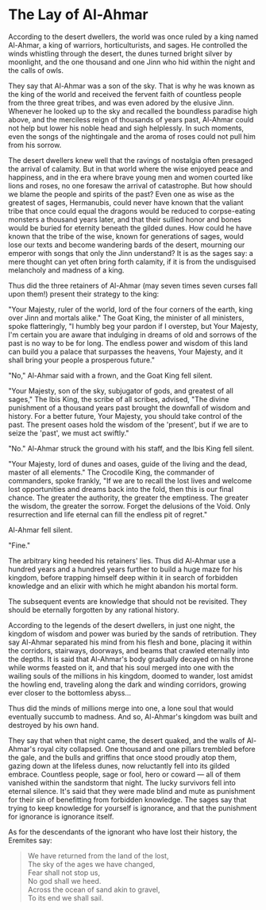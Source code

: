 # The Lay of Al-Ahmar

According to the desert dwellers, the world was once ruled by a king named Al-Ahmar, a king of warriors,
horticulturists, and sages. He controlled the winds whistling through the desert, the dunes turned bright silver by
moonlight, and the one thousand and one Jinn who hid within the night and the calls of owls.

They say that Al-Ahmar was a son of the sky. That is why he was known as the king of the world and received the fervent
faith of countless people from the three great tribes, and was even adored by the elusive Jinn. Whenever he looked up to
the sky and recalled the boundless paradise high above, and the merciless reign of thousands of years past, Al-Ahmar
could not help but lower his noble head and sigh helplessly. In such moments, even the songs of the nightingale and the
aroma of roses could not pull him from his sorrow.

The desert dwellers knew well that the ravings of nostalgia often presaged the arrival of calamity. But in that world
where the wise enjoyed peace and happiness, and in the era where brave young men and women courted like lions and roses,
no one foresaw the arrival of catastrophe. But how should we blame the people and spirits of the past? Even one as wise
as the greatest of sages, Hermanubis, could never have known that the valiant tribe that once could equal the dragons
would be reduced to corpse-eating monsters a thousand years later, and that their sullied honor and bones would be
buried for eternity beneath the gilded dunes. How could he have known that the tribe of the wise, known for generations
of sages, would lose our texts and become wandering bards of the desert, mourning our emperor with songs that only the
Jinn understand? It is as the sages say: a mere thought can yet often bring forth calamity, if it is from the
undisguised melancholy and madness of a king.

Thus did the three retainers of Al-Ahmar (may seven times seven curses fall upon them!) present their strategy to the
king:

"Your Majesty, ruler of the world, lord of the four corners of the earth, king over Jinn and mortals alike." The Goat
King, the minister of all ministers, spoke flatteringly, "I humbly beg your pardon if I overstep, but Your Majesty, I'm
certain you are aware that indulging in dreams of old and sorrows of the past is no way to be for long. The endless
power and wisdom of this land can build you a palace that surpasses the heavens, Your Majesty, and it shall bring your
people a prosperous future."

"No," Al-Ahmar said with a frown, and the Goat King fell silent.

"Your Majesty, son of the sky, subjugator of gods, and greatest of all sages," The Ibis King, the scribe of all scribes,
advised, "The divine punishment of a thousand years past brought the downfall of wisdom and history. For a better
future, Your Majesty, you should take control of the past. The present oases hold the wisdom of the 'present', but if we
are to seize the 'past', we must act swiftly."

"No." Al-Ahmar struck the ground with his staff, and the Ibis King fell silent.

"Your Majesty, lord of dunes and oases, guide of the living and the dead, master of all elements." The Crocodile King,
the commander of commanders, spoke frankly, "If we are to recall the lost lives and welcome lost opportunities and
dreams back into the fold, then this is our final chance. The greater the authority, the greater the emptiness. The
greater the wisdom, the greater the sorrow. Forget the delusions of the Void. Only resurrection and life eternal can
fill the endless pit of regret."

Al-Ahmar fell silent.

"Fine."

The arbitrary king heeded his retainers' lies. Thus did Al-Ahmar use a hundred years and a hundred years further to
build a huge maze for his kingdom, before trapping himself deep within it in search of forbidden knowledge and an elixir
with which he might abandon his mortal form.

The subsequent events are knowledge that should not be revisited. They should be eternally forgotten by any rational
history.

According to the legends of the desert dwellers, in just one night, the kingdom of wisdom and power was buried by the
sands of retribution. They say Al-Ahmar separated his mind from his flesh and bone, placing it within the corridors,
stairways, doorways, and beams that crawled eternally into the depths. It is said that Al-Ahmar's body gradually decayed
on his throne while worms feasted on it, and that his soul merged into one with the wailing souls of the millions in his
kingdom, doomed to wander, lost amidst the howling end, traveling along the dark and winding corridors, growing ever
closer to the bottomless abyss...

Thus did the minds of millions merge into one, a lone soul that would eventually succumb to madness. And so, Al-Ahmar's
kingdom was built and destroyed by his own hand.

They say that when that night came, the desert quaked, and the walls of Al-Ahmar's royal city collapsed. One thousand
and one pillars trembled before the gale, and the bulls and griffins that once stood proudly atop them, gazing down at
the lifeless dunes, now reluctantly fell into its gilded embrace. Countless people, sage or fool, hero or coward — all
of them vanished within the sandstorm that night. The lucky survivors fell into eternal silence. It's said that they
were made blind and mute as punishment for their sin of benefitting from forbidden knowledge. The sages say that trying
to keep knowledge for yourself is ignorance, and that the punishment for ignorance is ignorance itself.

As for the descendants of the ignorant who have lost their history, the Eremites say:

> We have returned from the land of the lost,  
> The sky of the ages we have changed,  
> Fear shall not stop us,  
> No god shall we heed.  
> Across the ocean of sand akin to gravel,  
> To its end we shall sail.  
